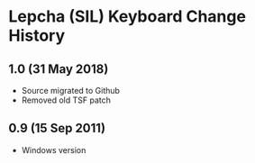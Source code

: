 Lepcha (SIL) Keyboard Change History
=======================

1.0 (31 May 2018)
-----------------
* Source migrated to Github
* Removed old TSF patch

0.9 (15 Sep 2011)
-----------------
* Windows version
